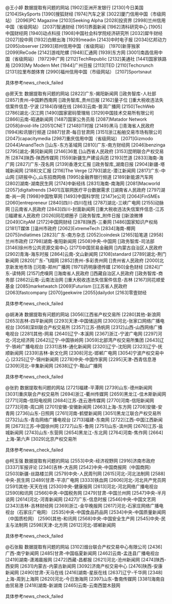@王小婷
数据提取有问题的网站
[1902]亚洲开发银行
[2130]今日美国
[2104]SkySports
[1390]搜狐财经
[1974]汽车之家
[3022]厦门信用中国（市级网站）
[2096]PC Magazine
[2103]Seeking Alpha
[2028]投资界
[2998]兰州信用中国（省级网站）
[2037]智通财经
[1951]界面新闻
[1962]清科研究中心
[1905]中国财经网
[1940]动点科技
[1908]中国社会科学院经济研究所
[2032]犀牛财经
[2027]投中网
[1932]白鲸出海
[1929]meadin
[2143]中时电子报
[2034]亿邦动力
[2095]observer
[2993]郑州信用中国（省级网站）
[1970]新芽独家
[2099]ReCode
[2142]游戏陀螺
[1948]汇通网
[1939]东方网
[3001]南昌信用中国（省级网站）
[1972]中广网
[2112]TechRepublic
[2132]美通社
[1441]国家铁路局
[2093]My Modern Met
[1944]广州日报
[2113]TED
[2110]Techcrunch
[2131]拉里布朗体育
[2990]福州信用中国（市级网站）
[2107]Sportsnaut

具体参考news_check_failed





@房天生
数据提取有问题的网站
[2822]广东-揭阳新闻网
[]政务智库-人社部
[2857]贵州-中国黔西南网
[]政务智库_贵州日报
[2162]量子位
[]重大税收违法失信案件信息-宁波
[2184]存储在线
[2863]云南-普洱广播网
[2150]TechWeb
[2786]湖北-汉江网
[1490]国家密码管理局
[3129]中国技术交易所有限公司
[2866]云南-昭通新闻网
[1487]国家公务员局
[2087]Matador Network
[2058]droid-life
[2051]CNET
[2148]IT时报
[2149]i黑马
[]青海省人民政府
[1994]和讯银行频道
[2887]甘肃-每日甘肃网
[3151]浙江船舶交易市场有限公司
[2047]capacitymedia
[2987]重庆信用中国（省级网站）
[2071]Gizmodo
[2044]AnandTech
[]山东-东方圣域网
[2810]广东-南方财经网
[2046]benzinga
[2795]湖北-黄冈新闻网
[2146]36氪
[]山西省人民政府
[3153]昆明联合产权交易所
[2874]陕西-陕西传媒网
[1559]新疆生产建设兵团
[2193]竺道
[2833]海南-海广网
[2827]广东-茂名网
[2139]香港文汇报
[]政务智库_湖南日报
[2904]新疆-塔城新闻网
[2188]文汇报
[2116]The Verge
[2793]湖北-潜江新闻网
[2817]广东-中山网
[]研报中心_山东招商网络
[1995]金融界银行频道
[2189]新能源汽车网
[2802]湖南-湖南民生网
[2174]中新经纬
[2831]海南-南海网
[2081]Macworld
[2057]digitaltrends
[3401]互联网医疗平台数据需求
[]湖南省人民政府
[2797]湖南-尚一网
[1998]中国牧草网
[1493]中国科学院
[2147]e公司
[2064]FinSMEs
[2060]entrepreneur
[2840]四川-四川在线
[2787]湖北-三峡广电网
[2155]动脉网
[]云南省人民政府
[2843]四川-封面新闻网
[]重大税收违法失信案件信息-江苏
[]福建省人民政府
[2026]同花顺圈子
[]政务智库_附件日报
[]新浪微博
[2049]CityAM
[2172]中国网财经
[2878]陕西-三秦网
[1486]国家知识产权局
[2181]T媒体
[]温州市政府
[2062]ExtremeTech
[2834]海南-椰网
[2075]indiatimes
[2823]广东-南方杂志
[2052]coindesk
[2165]铅笔道
[2958]兰州市政府
[2798]湖南-衡阳新闻网
[2508]中央-中国网
[]政务智库-司法部
[3146]徐州市公共资源交易中心
[2171]中国贸易金融网
[]内蒙古自治区人民政府
[2902]青海-海东时报
[2864]云南-文山新闻网
[2108]standard
[2789]湖北-荆门新闻网
[2820]广东-飞翔网
[2852]贵州-多彩贵州网
[]贵州省人民政府
[2000]北京新发地市场
[]河南-郑州广播网
[1971]药明康德传媒
[2160]金色财经
[2824]广东-读特网
[2157]虎嗅网
[]海南省人民政府
[]西藏自治区人民政府
[]政务智库-商务部
[2862]云南-云南法治网
[]重大税收违法失信案件信息-吉林
[2167]同花顺爱基金
[2085]marketwatch
[2069]Futurism
[]江苏省人民政府
[2063]fastcompany
[2070]geekwire
[2055]dailydot
[2163]零壹财经

具体参考news_check_failed





@胡涛涛
数据提取有问题的网站
[3056]江西省产权交易所
[2280]其他-新浪网
[2653]吉林-四平新闻网
[2293]天津-中国储运网
[2300]河北-张家口网络广播电视台
[3058]深圳联合产权交易所
[2357]江苏-扬帆网
[2312]山西-山西网络广播电视台
[2281]其他-网易
[2640]辽宁-本溪网
[2367]浙江-宁波广电网
[2297]河北-河北经济网
[2642]辽宁-中国铁岭网
[3059]北部湾产权交易所集团
[2643]辽宁-铁岭广播电视台
[2331]吉林-通化新闻网
[2320]辽宁-沈阳网
[2323]辽宁-抚顺新闻网
[2339]吉林-新文化网
[2308]河北-邯郸广电网
[3054]宁波产权交易中心
[2325]辽宁-锦州新闻网
[2278]中央-中国作家网
[2295]天津-西青信息港
[2309]河北-辛集新闻网
[2638]辽宁-鞍山广播网

具体参考news_check_failed



@张豹
数据提取有问题的网站
[2721]福建-平潭网
[2739]山东-德州新闻网
[3031]重庆联合产权交易所
[2694]浙江-衢州传媒网
[2659]黑龙江-佳木斯新闻网
[2771]河南-信阳电视网
[2684]江苏-连云港传媒网
[2770]河南-信阳新闻网
[2773]河南-周口网
[2701]安徽-安徽新闻网
[2663]上海-东方网
[2708]安徽-安青网
[2736]山东-日照网
[2761]河南-鹤壁新闻网
[3051]黑龙江联合产权交易所
[2732]山东-青岛网络广播电视台
[2713]福建-东南网
[2722]江西-中国江西新闻网
[2673]江苏-中国徐州网
[2727]山东-鲁网
[2751]山东-滨州网
[2676]江苏-盐城新闻网
[2743]山东-东营网
[2654]黑龙江-东北网
[2764]河南-焦作网
[2664]上海-第六声
[3029]北京产权交易所

具体参考news_check_failed



@柯玉强
数据提取有问题的网站
[2553]中央-经济视野网
[2916]济南市政府
[3337]军报评论
[2340]吉林-大吉网
[2542]中央-中国商报网（中国商网）
[2503]新疆-丝路楼兰网
[2579]中央-人民周刊网
[2615]河北-河北法制网
[2588]中央-民生网
[2489]甘肃-平凉广电网
[3333]铁血网
[2606]河北-河北共产党员网
[2591]其他-天天在线
[2530]中央-健康报网
[2613]河北-河北网络广播电视台
[2590]和讯网
[2566]中央-中国税务网
[2479]甘肃-中国兰州网
[2547]中央-半月谈网
[2614]河北-河青新闻网
[2427]广东-信息时报
[2546]中央-中国文艺网
[2343]吉林-吉林财经网
[2369]浙江-金华晚报网
[2617]河北-石家庄网络广播电视台（石家庄广电网）
[2535]中央-中国食品药品网
[2534]中央-中国质量新闻网（中国质检网）
[2590]其他-和讯网
[2568]中央-中国安全生产网
[2545]中央-民主与法制网
[2598]天津-北方网
[2612]河北-邯郸新闻网

具体参考news_check_failed



@石张毅
数据提取有问题的网站
[3102]烟台联合产权交易中心有限公司
[2436]广西-南宁新闻网
[2485]甘肃-中国临夏新闻网
[2462]云南-孟连县广播电视台
[2419]湖南-潇湘晨报网
[2472]西藏-昌都报
[2621]河北-沧州新闻网
[2474]陕西-西安网
[2631]内蒙古-内蒙古新闻网
[3092]济南产权交易中心
[2476]陕西-安康新闻网
[2490]甘肃-天马在线
[2416]湖南-星辰在线
[2637]辽宁-千华网
[2348]上海-周到上海网
[2620]河北-今日渤海网
[2397]山东-鲁南传媒网
[3381]海南自由贸易港
[2418]湖南-新湖南
[2465]云南-云南西盟木鼓网

具体参考news_check_failed



